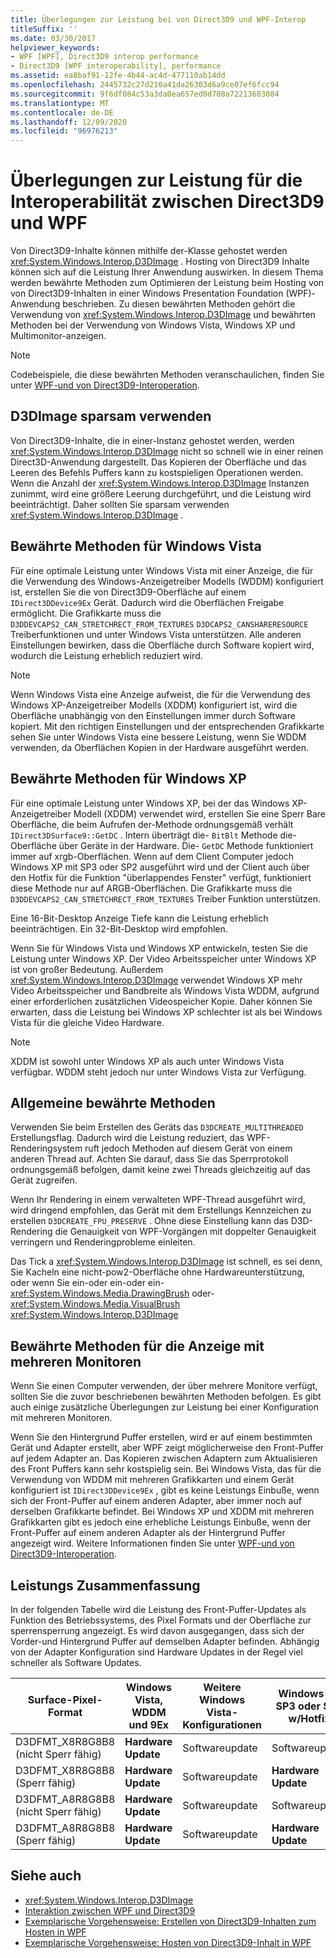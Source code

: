 ```yaml
---
title: Überlegungen zur Leistung bei von Direct3D9 und WPF-Interop
titleSuffix: ''
ms.date: 03/30/2017
helpviewer_keywords:
- WPF [WPF], Direct3D9 interop performance
- Direct3D9 [WPF interoperability], performance
ms.assetid: ea8baf91-12fe-4b44-ac4d-477110ab14dd
ms.openlocfilehash: 2445732c27d210a41da26303d6a9ce07ef6fcc94
ms.sourcegitcommit: 9f6df084c53a3da0ea657ed0d708a72213683084
ms.translationtype: MT
ms.contentlocale: de-DE
ms.lasthandoff: 12/09/2020
ms.locfileid: "96976213"
---
```

# <a name="performance-considerations-for-direct3d9-and-wpf-interoperability"></a>Überlegungen zur Leistung für die Interoperabilität zwischen Direct3D9 und WPF
Von Direct3D9-Inhalte können mithilfe der-Klasse gehostet werden <xref:System.Windows.Interop.D3DImage> . Hosting von Direct3D9 Inhalte können sich auf die Leistung Ihrer Anwendung auswirken. In diesem Thema werden bewährte Methoden zum Optimieren der Leistung beim Hosting von von Direct3D9-Inhalten in einer Windows Presentation Foundation (WPF)-Anwendung beschrieben. Zu diesen bewährten Methoden gehört die Verwendung von <xref:System.Windows.Interop.D3DImage> und bewährten Methoden bei der Verwendung von Windows Vista, Windows XP und Multimonitor-anzeigen.  
  
> [!NOTE]
> Codebeispiele, die diese bewährten Methoden veranschaulichen, finden Sie unter [WPF-und von Direct3D9-Interoperation](wpf-and-direct3d9-interoperation.md).  
  
## <a name="use-d3dimage-sparingly"></a>D3DImage sparsam verwenden  
 Von Direct3D9-Inhalte, die in einer-Instanz gehostet werden, werden <xref:System.Windows.Interop.D3DImage> nicht so schnell wie in einer reinen Direct3D-Anwendung dargestellt. Das Kopieren der Oberfläche und das Leeren des Befehls Puffers kann zu kostspieligen Operationen werden. Wenn die Anzahl der <xref:System.Windows.Interop.D3DImage> Instanzen zunimmt, wird eine größere Leerung durchgeführt, und die Leistung wird beeinträchtigt. Daher sollten Sie sparsam verwenden <xref:System.Windows.Interop.D3DImage> .  
  
## <a name="best-practices-on-windows-vista"></a>Bewährte Methoden für Windows Vista  
 Für eine optimale Leistung unter Windows Vista mit einer Anzeige, die für die Verwendung des Windows-Anzeigetreiber Modells (WDDM) konfiguriert ist, erstellen Sie die von Direct3D9-Oberfläche auf einem `IDirect3DDevice9Ex` Gerät. Dadurch wird die Oberflächen Freigabe ermöglicht. Die Grafikkarte muss die `D3DDEVCAPS2_CAN_STRETCHRECT_FROM_TEXTURES` `D3DCAPS2_CANSHARERESOURCE` Treiberfunktionen und unter Windows Vista unterstützen. Alle anderen Einstellungen bewirken, dass die Oberfläche durch Software kopiert wird, wodurch die Leistung erheblich reduziert wird.  
  
> [!NOTE]
> Wenn Windows Vista eine Anzeige aufweist, die für die Verwendung des Windows XP-Anzeigetreiber Modells (XDDM) konfiguriert ist, wird die Oberfläche unabhängig von den Einstellungen immer durch Software kopiert. Mit den richtigen Einstellungen und der entsprechenden Grafikkarte sehen Sie unter Windows Vista eine bessere Leistung, wenn Sie WDDM verwenden, da Oberflächen Kopien in der Hardware ausgeführt werden.  
  
## <a name="best-practices-on-windows-xp"></a>Bewährte Methoden für Windows XP  
 Für eine optimale Leistung unter Windows XP, bei der das Windows XP-Anzeigetreiber Modell (XDDM) verwendet wird, erstellen Sie eine Sperr Bare Oberfläche, die beim Aufrufen der-Methode ordnungsgemäß verhält `IDirect3DSurface9::GetDC` . Intern überträgt die- `BitBlt` Methode die-Oberfläche über Geräte in der Hardware. Die- `GetDC` Methode funktioniert immer auf xrgb-Oberflächen. Wenn auf dem Client Computer jedoch Windows XP mit SP3 oder SP2 ausgeführt wird und der Client auch über den Hotfix für die Funktion "überlappendes Fenster" verfügt, funktioniert diese Methode nur auf ARGB-Oberflächen. Die Grafikkarte muss die `D3DDEVCAPS2_CAN_STRETCHRECT_FROM_TEXTURES` Treiber Funktion unterstützen.  
  
 Eine 16-Bit-Desktop Anzeige Tiefe kann die Leistung erheblich beeinträchtigen. Ein 32-Bit-Desktop wird empfohlen.  
  
 Wenn Sie für Windows Vista und Windows XP entwickeln, testen Sie die Leistung unter Windows XP. Der Video Arbeitsspeicher unter Windows XP ist von großer Bedeutung. Außerdem <xref:System.Windows.Interop.D3DImage> verwendet Windows XP mehr Video Arbeitsspeicher und Bandbreite als Windows Vista WDDM, aufgrund einer erforderlichen zusätzlichen Videospeicher Kopie. Daher können Sie erwarten, dass die Leistung bei Windows XP schlechter ist als bei Windows Vista für die gleiche Video Hardware.  
  
> [!NOTE]
> XDDM ist sowohl unter Windows XP als auch unter Windows Vista verfügbar. WDDM steht jedoch nur unter Windows Vista zur Verfügung.  
  
## <a name="general-best-practices"></a>Allgemeine bewährte Methoden  
 Verwenden Sie beim Erstellen des Geräts das `D3DCREATE_MULTITHREADED` Erstellungsflag. Dadurch wird die Leistung reduziert, das WPF-Renderingsystem ruft jedoch Methoden auf diesem Gerät von einem anderen Thread auf. Achten Sie darauf, dass Sie das Sperrprotokoll ordnungsgemäß befolgen, damit keine zwei Threads gleichzeitig auf das Gerät zugreifen.  
  
 Wenn Ihr Rendering in einem verwalteten WPF-Thread ausgeführt wird, wird dringend empfohlen, das Gerät mit dem Erstellungs Kennzeichen zu erstellen `D3DCREATE_FPU_PRESERVE` . Ohne diese Einstellung kann das D3D-Rendering die Genauigkeit von WPF-Vorgängen mit doppelter Genauigkeit verringern und Renderingprobleme einleiten.  
  
 Das Tick a <xref:System.Windows.Interop.D3DImage> ist schnell, es sei denn, Sie Kacheln eine nicht-pow2-Oberfläche ohne Hardwareunterstützung, oder wenn Sie ein-oder ein-oder ein- <xref:System.Windows.Media.DrawingBrush> oder- <xref:System.Windows.Media.VisualBrush> <xref:System.Windows.Interop.D3DImage>  
  
## <a name="best-practices-for-multi-monitor-displays"></a>Bewährte Methoden für die Anzeige mit mehreren Monitoren  
 Wenn Sie einen Computer verwenden, der über mehrere Monitore verfügt, sollten Sie die zuvor beschriebenen bewährten Methoden befolgen. Es gibt auch einige zusätzliche Überlegungen zur Leistung bei einer Konfiguration mit mehreren Monitoren.  
  
 Wenn Sie den Hintergrund Puffer erstellen, wird er auf einem bestimmten Gerät und Adapter erstellt, aber WPF zeigt möglicherweise den Front-Puffer auf jedem Adapter an. Das Kopieren zwischen Adaptern zum Aktualisieren des Front Puffers kann sehr kostspielig sein. Bei Windows Vista, das für die Verwendung von WDDM mit mehreren Grafikkarten und einem Gerät konfiguriert ist `IDirect3DDevice9Ex` , gibt es keine Leistungs Einbuße, wenn sich der Front-Puffer auf einem anderen Adapter, aber immer noch auf derselben Grafikkarte befindet. Bei Windows XP und XDDM mit mehreren Grafikkarten gibt es jedoch eine erhebliche Leistungs Einbuße, wenn der Front-Puffer auf einem anderen Adapter als der Hintergrund Puffer angezeigt wird. Weitere Informationen finden Sie unter [WPF-und von Direct3D9-Interoperation](wpf-and-direct3d9-interoperation.md).  
  
## <a name="performance-summary"></a>Leistungs Zusammenfassung  
 In der folgenden Tabelle wird die Leistung des Front-Puffer-Updates als Funktion des Betriebssystems, des Pixel Formats und der Oberfläche zur sperrensperrung angezeigt. Es wird davon ausgegangen, dass sich der Vorder-und Hintergrund Puffer auf demselben Adapter befinden. Abhängig von der Adapter Konfiguration sind Hardware Updates in der Regel viel schneller als Software Updates.  
  
|Surface-Pixel-Format|Windows Vista, WDDM und 9Ex|Weitere Windows Vista-Konfigurationen|Windows XP SP3 oder SP2 w/Hotfix|Windows XP SP2|  
|--------------------------|---------------------------------|----------------------------------------|--------------------------------------|--------------------|  
|D3DFMT_X8R8G8B8 (nicht Sperr fähig)|**Hardware Update**|Softwareupdate|Softwareupdate|Softwareupdate|  
|D3DFMT_X8R8G8B8 (Sperr fähig)|**Hardware Update**|Softwareupdate|**Hardware Update**|**Hardware Update**|  
|D3DFMT_A8R8G8B8 (nicht Sperr fähig)|**Hardware Update**|Softwareupdate|Softwareupdate|Softwareupdate|  
|D3DFMT_A8R8G8B8 (Sperr fähig)|**Hardware Update**|Softwareupdate|**Hardware Update**|Softwareupdate|  
  
## <a name="see-also"></a>Siehe auch

- <xref:System.Windows.Interop.D3DImage>
- [Interaktion zwischen WPF und Direct3D9](wpf-and-direct3d9-interoperation.md)
- [Exemplarische Vorgehensweise: Erstellen von Direct3D9-Inhalten zum Hosten in WPF](walkthrough-creating-direct3d9-content-for-hosting-in-wpf.md)
- [Exemplarische Vorgehensweise: Hosten von Direct3D9-Inhalt in WPF](walkthrough-hosting-direct3d9-content-in-wpf.md)
